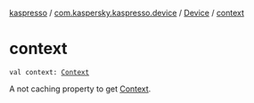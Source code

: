 [kaspresso](../../index.md) / [com.kaspersky.kaspresso.device](../index.md) / [Device](index.md) / [context](./context.md)

# context

`val context: `[`Context`](https://developer.android.com/reference/android/content/Context.html)

A not caching property to get [Context](https://developer.android.com/reference/android/content/Context.html).

